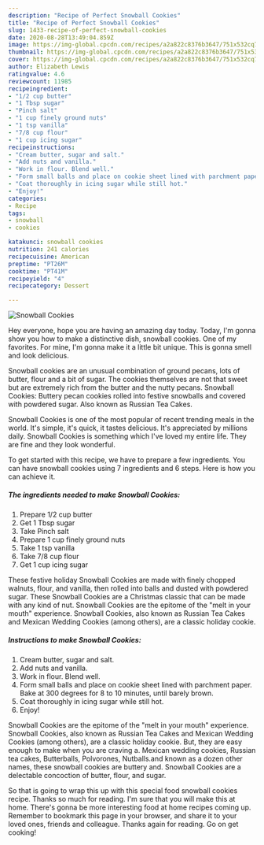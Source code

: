 ```yaml
---
description: "Recipe of Perfect Snowball Cookies"
title: "Recipe of Perfect Snowball Cookies"
slug: 1433-recipe-of-perfect-snowball-cookies
date: 2020-08-28T13:49:04.859Z
image: https://img-global.cpcdn.com/recipes/a2a822c8376b3647/751x532cq70/snowball-cookies-recipe-main-photo.jpg
thumbnail: https://img-global.cpcdn.com/recipes/a2a822c8376b3647/751x532cq70/snowball-cookies-recipe-main-photo.jpg
cover: https://img-global.cpcdn.com/recipes/a2a822c8376b3647/751x532cq70/snowball-cookies-recipe-main-photo.jpg
author: Elizabeth Lewis
ratingvalue: 4.6
reviewcount: 11985
recipeingredient:
- "1/2 cup butter"
- "1 Tbsp sugar"
- "Pinch salt"
- "1 cup finely ground nuts"
- "1 tsp vanilla"
- "7/8 cup flour"
- "1 cup icing sugar"
recipeinstructions:
- "Cream butter, sugar and salt."
- "Add nuts and vanilla."
- "Work in flour. Blend well."
- "Form small balls and place on cookie sheet lined with parchment paper. Bake at 300 degrees for 8 to 10 minutes, until barely brown."
- "Coat thoroughly in icing sugar while still hot."
- "Enjoy!"
categories:
- Recipe
tags:
- snowball
- cookies

katakunci: snowball cookies 
nutrition: 241 calories
recipecuisine: American
preptime: "PT26M"
cooktime: "PT41M"
recipeyield: "4"
recipecategory: Dessert

---
```



![Snowball Cookies](https://img-global.cpcdn.com/recipes/a2a822c8376b3647/751x532cq70/snowball-cookies-recipe-main-photo.jpg)

Hey everyone, hope you are having an amazing day today. Today, I'm gonna show you how to make a distinctive dish, snowball cookies. One of my favorites. For mine, I'm gonna make it a little bit unique. This is gonna smell and look delicious.

Snowball cookies are an unusual combination of ground pecans, lots of butter, flour and a bit of sugar. The cookies themselves are not that sweet but are extremely rich from the butter and the nutty pecans. Snowball Cookies: Buttery pecan cookies rolled into festive snowballs and covered with powdered sugar. Also known as Russian Tea Cakes.

Snowball Cookies is one of the most popular of recent trending meals in the world. It's simple, it's quick, it tastes delicious. It's appreciated by millions daily. Snowball Cookies is something which I've loved my entire life. They are fine and they look wonderful.


To get started with this recipe, we have to prepare a few ingredients. You can have snowball cookies using 7 ingredients and 6 steps. Here is how you can achieve it.

<!--inarticleads1-->

##### The ingredients needed to make Snowball Cookies:

1. Prepare 1/2 cup butter
1. Get 1 Tbsp sugar
1. Take Pinch salt
1. Prepare 1 cup finely ground nuts
1. Take 1 tsp vanilla
1. Take 7/8 cup flour
1. Get 1 cup icing sugar


These festive holiday Snowball Cookies are made with finely chopped walnuts, flour, and vanilla, then rolled into balls and dusted with powdered sugar. These Snowball Cookies are a Christmas classic that can be made with any kind of nut. Snowball Cookies are the epitome of the &#34;melt in your mouth&#34; experience. Snowball Cookies, also known as Russian Tea Cakes and Mexican Wedding Cookies (among others), are a classic holiday cookie. 

<!--inarticleads2-->

##### Instructions to make Snowball Cookies:

1. Cream butter, sugar and salt.
1. Add nuts and vanilla.
1. Work in flour. Blend well.
1. Form small balls and place on cookie sheet lined with parchment paper. Bake at 300 degrees for 8 to 10 minutes, until barely brown.
1. Coat thoroughly in icing sugar while still hot.
1. Enjoy!


Snowball Cookies are the epitome of the &#34;melt in your mouth&#34; experience. Snowball Cookies, also known as Russian Tea Cakes and Mexican Wedding Cookies (among others), are a classic holiday cookie. But, they are easy enough to make when you are craving a. Mexican wedding cookies, Russian tea cakes, Butterballs, Polvorones, Nutballs.and known as a dozen other names, these snowball cookies are buttery and. Snowball Cookies are a delectable concoction of butter, flour, and sugar. 

So that is going to wrap this up with this special food snowball cookies recipe. Thanks so much for reading. I'm sure that you will make this at home. There's gonna be more interesting food at home recipes coming up. Remember to bookmark this page in your browser, and share it to your loved ones, friends and colleague. Thanks again for reading. Go on get cooking!
